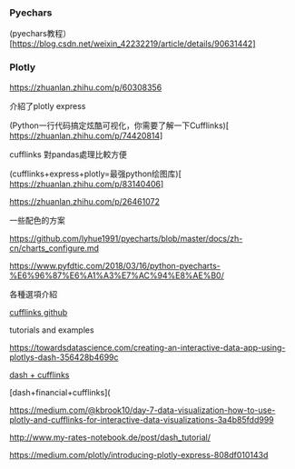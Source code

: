 
### Pyechars

(pyechars教程）[https://blog.csdn.net/weixin_42232219/article/details/90631442]


### Plotly

https://zhuanlan.zhihu.com/p/60308356

介紹了plotly express

(Python一行代码搞定炫酷可视化，你需要了解一下Cufflinks)[ https://zhuanlan.zhihu.com/p/74420814]

cufflinks 對pandas處理比較方便

(cufflinks+express+plotly=最强python绘图库)[ https://zhuanlan.zhihu.com/p/83140406]

https://zhuanlan.zhihu.com/p/26461072

一些配色的方案

https://github.com/lyhue1991/pyecharts/blob/master/docs/zh-cn/charts_configure.md

https://www.pyfdtic.com/2018/03/16/python-pyecharts-%E6%96%87%E6%A1%A3%E7%AC%94%E8%AE%B0/

各種選項介紹

[cufflinks github](https://github.com/santosjorge/cufflinks)

tutorials and examples

https://towardsdatascience.com/creating-an-interactive-data-app-using-plotlys-dash-356428b4699c

[dash + cufflinks](https://community.plot.ly/t/dash-cufflinks/19662/2)

[dash+financial+cufflinks](

https://medium.com/@kbrook10/day-7-data-visualization-how-to-use-plotly-and-cufflinks-for-interactive-data-visualizations-3a4b85fdd999

http://www.my-rates-notebook.de/post/dash_tutorial/

https://medium.com/plotly/introducing-plotly-express-808df010143d

